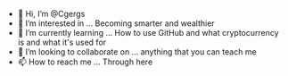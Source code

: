 - 👋 Hi, I’m @Cgergs
- 👀 I’m interested in ... Becoming smarter and wealthier
- 🌱 I’m currently learning ... How to use GitHub and what cryptocurrency is and what it's used for
- 💞️ I’m looking to collaborate on ... anything that you can teach me
- 📫 How to reach me ... Through here 

